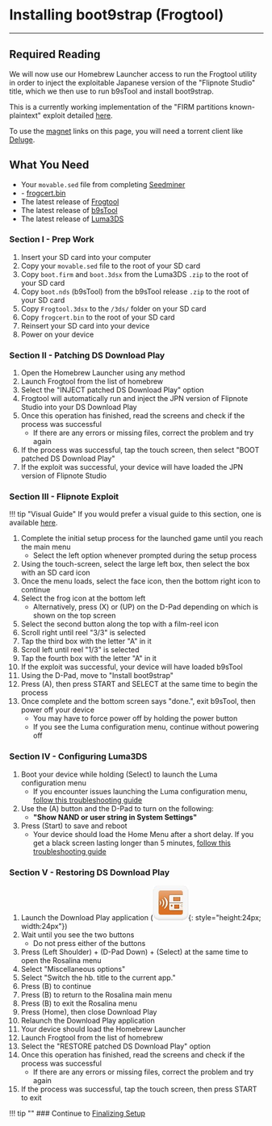 # Installing boot9strap (Frogtool)
---

## Required Reading

We will now use our Homebrew Launcher access to run the Frogtool utility in order to inject the exploitable Japanese version of the "Flipnote Studio" title, which we then use to run b9sTool and install boot9strap.

This is a currently working implementation of the "FIRM partitions known-plaintext" exploit detailed [here](https://www.3dbrew.org/wiki/3DS_System_Flaws).

To use the [magnet](https://wikipedia.org/wiki/Magnet_URI_scheme) links on this page, you will need a torrent client like [Deluge](http://dev.deluge-torrent.org/wiki/Download).

## What You Need

* Your `movable.sed` file from completing [Seedminer](seedminer.md)
* <i class="fa fa-magnet" aria-hidden="true" title="This is a magnet link. Use a torrent client to download the file."></i> - [frogcert.bin](magnet:?xt=urn:btih:d12278ea50bb3574f1fbd327f3d0e2292c70941f&dn=frogcert.bin&tr=https%3a%2f%2ftracker.fastdownload.xyz%3a443%2fannounce&tr=https%3a%2f%2fopentracker.xyz%3a443%2fannounce&tr=http%3a%2f%2fopen.trackerlist.xyz%3a80%2fannounce&tr=http%3a%2f%2ft.nyaatracker.com%3a80%2fannounce&tr=udp%3a%2f%2ftracker.tiny-vps.com%3a6969%2fannounce&tr=udp%3a%2f%2fopen.demonii.si%3a1337%2fannounce&tr=udp%3a%2f%2ftracker.port443.xyz%3a6969%2fannounce&tr=udp%3a%2f%2ftracker.vanitycore.co%3a6969%2fannounce&tr=udp%3a%2f%2ftracker.torrent.eu.org%3a451%2fannounce&tr=udp%3a%2f%2fretracker.lanta-net.ru%3a2710%2fannounce&tr=udp%3a%2f%2fthetracker.org%3a80%2fannounce&tr=http%3a%2f%2ftorrent.nwps.ws%3a80%2fannounce&tr=udp%3a%2f%2ftracker.coppersurfer.tk%3a6969%2fannounce&tr=udp%3a%2f%2ftracker.iamhansen.xyz%3a2000%2fannounce&tr=udp%3a%2f%2fbt.xxx-tracker.com%3a2710%2fannounce&tr=http%3a%2f%2f0d.kebhana.mx%3a443%2fannounce&tr=udp%3a%2f%2fexodus.desync.com%3a6969%2fannounce&tr=udp%3a%2f%2ftracker.opentrackr.org%3a1337%2fannounce&tr=udp%3a%2f%2ftracker4.itzmx.com%3a2710%2fannounce&tr=udp%3a%2f%2ftracker.justseed.it%3a1337%2fannounce&tr=http%3a%2f%2ftherightsize.net%3a1337%2fannounce&tr=udp%3a%2f%2fretracker.hotplug.ru%3a2710%2fannounce&tr=udp%3a%2f%2ftracker.internetwarriors.net%3a1337%2fannounce&tr=udp%3a%2f%2f9.rarbg.com%3a2800%2fannounce&tr=https%3a%2f%2f2.track.ga%3a443%2fannounce&tr=udp%3a%2f%2fbigfoot1942.sektori.org%3a6969%2fannounce)
* The latest release of [Frogtool](https://github.com/zoogie/Frogtool/releases/latest)
* The latest release of [b9sTool](https://github.com/zoogie/b9sTool/releases/latest)
* The latest release of [Luma3DS](https://github.com/LumaTeam/Luma3DS/releases/latest)

### Section I - Prep Work

1. Insert your SD card into your computer
1. Copy your `movable.sed` file to the root of your SD card
1. Copy `boot.firm` and `boot.3dsx` from the Luma3DS `.zip` to the root of your SD card
1. Copy `boot.nds` (b9sTool) from the b9sTool release `.zip` to the root of your SD card
1. Copy `Frogtool.3dsx` to the `/3ds/` folder on your SD card
1. Copy `frogcert.bin` to the root of your SD card
1. Reinsert your SD card into your device
1. Power on your device

### Section II - Patching DS Download Play

1. Open the Homebrew Launcher using any method
1. Launch Frogtool from the list of homebrew
1. Select the "INJECT patched DS Download Play" option
1. Frogtool will automatically run and inject the JPN version of Flipnote Studio into your DS Download Play
1. Once this operation has finished, read the screens and check if the process was successful
    + If there are any errors or missing files, correct the problem and try again
1. If the process was successful, tap the touch screen, then select "BOOT patched DS Download Play"
1. If the exploit was successful, your device will have loaded the JPN version of Flipnote Studio

### Section III - Flipnote Exploit

!!! tip "Visual Guide"
	If you would prefer a visual guide to this section, one is available [here](https://zoogie.github.io/web/flipnote_directions/).

1. Complete the initial setup process for the launched game until you reach the main menu
    + Select the left option whenever prompted during the setup process
1. Using the touch-screen, select the large left box, then select the box with an SD card icon
1. Once the menu loads, select the face icon, then the bottom right icon to continue
1. Select the frog icon at the bottom left
    + Alternatively, press (X) or (UP) on the D-Pad depending on which is shown on the top screen
1. Select the second button along the top with a film-reel icon
1. Scroll right until reel "3/3" is selected
1. Tap the third box with the letter "A" in it
1. Scroll left until reel "1/3" is selected
1. Tap the fourth box with the letter "A" in it
1. If the exploit was successful, your device will have loaded b9sTool
1. Using the D-Pad, move to "Install boot9strap"
1. Press (A), then press START and SELECT at the same time to begin the process
1. Once complete and the bottom screen says "done.", exit b9sTool, then power off your device
    + You may have to force power off by holding the power button
    + If you see the Luma configuration menu, continue without powering off

### Section IV - Configuring Luma3DS

1. Boot your device while holding (Select) to launch the Luma configuration menu
    + If you encounter issues launching the Luma configuration menu, [follow this troubleshooting guide](https://github.com/zoogie/b9sTool/blob/master/TROUBLESHOOTING.md)
1. Use the (A) button and the D-Pad to turn on the following:
    + **"Show NAND or user string in System Settings"**
1. Press (Start) to save and reboot
    + Your device should load the Home Menu after a short delay. If you get a black screen lasting longer than 5 minutes, [follow this troubleshooting guide](../troubleshooting.md#black-screen-on-sysnand-boot-after-installing-boot9strap)

### Section V - Restoring DS Download Play

1. Launch the Download Play application (![](/images/download-play-icon.png){: style="height:24px; width:24px"})
1. Wait until you see the two buttons
    + Do not press either of the buttons
1. Press (Left Shoulder) + (D-Pad Down) + (Select) at the same time to open the Rosalina menu
1. Select "Miscellaneous options"
1. Select "Switch the hb. title to the current app."
1. Press (B) to continue
1. Press (B) to return to the Rosalina main menu
1. Press (B) to exit the Rosalina menu
1. Press (Home), then close Download Play
1. Relaunch the Download Play application
1. Your device should load the Homebrew Launcher
1. Launch Frogtool from the list of homebrew
1. Select the "RESTORE patched DS Download Play" option
1. Once this operation has finished, read the screens and check if the process was successful
    + If there are any errors or missing files, correct the problem and try again
1. If the process was successful, tap the touch screen, then press START to exit

!!! tip ""
	### Continue to [Finalizing Setup](../finalizing-setup.md)
